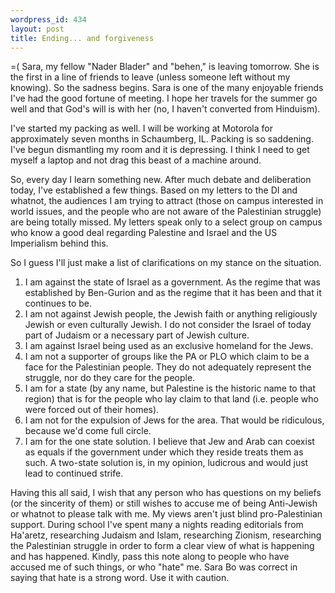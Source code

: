 ```yaml
---
wordpress_id: 434
layout: post
title: Ending... and forgiveness
---
```

=( Sara, my fellow "Nader Blader" and "behen," is leaving tomorrow.  She is the
first in a line of friends to leave (unless someone left without my knowing).
So the sadness begins.  Sara is one of the many enjoyable friends I've had the
good fortune of meeting.  I hope her travels for the summer go well and that
God's will is with her (no, I haven't converted from Hinduism).<p>I've
started my packing as well.  I will be working at Motorola for approximately
seven months in Schaumberg, IL.  Packing is so saddening.  I've begun
dismantling my room and it is depressing.  I think I need to get myself a
laptop and not drag this beast of a machine around.</p><p>So, every day I
learn something new.  After much debate and deliberation today, I've
established a few things.  Based on my letters to the DI and whatnot, the
audiences I am trying to attract (those on campus interested in world issues,
and the people who are not aware of the Palestinian struggle) are being totally
missed.  My letters speak only to a select group on campus who know a good deal
regarding Palestine and Israel and the US Imperialism behind
this.</p><!--more--><p>So I guess I'll just make a list of clarifications
on my stance on the situation.<ol><li>I am against the state of Israel as a
government.  As the regime that was established by Ben-Gurion and as the regime
that it has been and that it continues to be.</li><li>I am not against Jewish
people, the Jewish faith or anything religiously Jewish or even culturally
Jewish.  I do not consider the Israel of today part of Judaism or a necessary
part of Jewish culture.</li><li>I am against Israel being used as an
exclusive homeland for the Jews.</li><li>I am not a supporter of groups like
the PA or PLO which claim to be a face for the Palestinian people.  They do not
adequately represent the struggle, nor do they care for the people.</li><li>I
am for a state (by any name, but Palestine is the historic name to that region)
that is for the people who lay claim to that land (i.e. people who were forced
out of their homes).</li><li>I am not for the expulsion of Jews for the area.
That would be ridiculous, because we'd come full circle.</li><li>I am for the
one state solution.  I believe that Jew and Arab can coexist as equals if the
government under which they reside treats them as such.  A two-state solution
is, in my opinion, ludicrous and would just lead to continued
strife.</li></ol>Having this all said, I wish that any person who has
questions on my beliefs (or the sincerity of them) or still wishes to accuse me
of being Anti-Jewish or whatnot to please talk with me.  My views aren't just
blind pro-Palestinian support.  During school I've spent many a nights reading
editorials from Ha'aretz, researching Judaism and Islam, researching Zionism,
researching the Palestinian struggle in order to form a clear view of what is
happening and has happened.  Kindly, pass this note along to people who have
accused me of such things, or who "hate" me.  Sara Bo was correct in saying
that hate is a strong word.  Use it with caution.</p>
